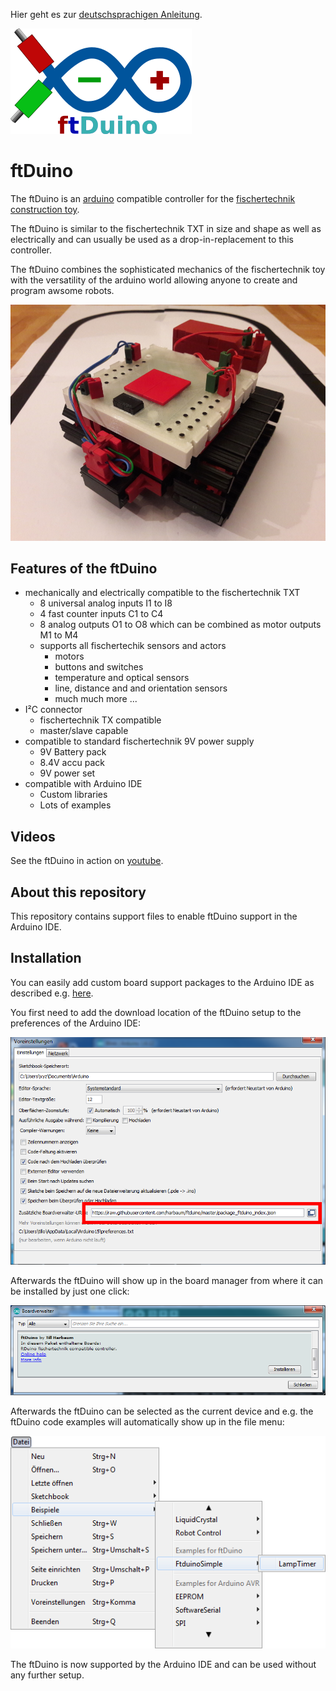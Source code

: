 Hier geht es zur [deutschsprachigen Anleitung](https://github.com/harbaum/ftduino/raw/master/manual.pdf).

![logo](doc/logo.png)

# ftDuino

The ftDuino is an [arduino](http://arduino.cc) compatible controller for the
[fischertechnik construction toy](http://fischertechnik.de).

The ftDuino is similar to the fischertechnik TXT in size and shape as
well as electrically and can usually be used as a drop-in-replacement
to this controller.

The ftDuino combines the sophisticated mechanics of the fischertechnik
toy with the versatility of the arduino world allowing anyone to create
and program awsome robots.

![ftDuino based robot](doc/ftduino.jpg)

## Features of the ftDuino

   - mechanically and electrically compatible to the fischertechnik TXT
     - 8 universal analog inputs I1 to I8
     - 4 fast counter inputs C1 to C4
     - 8 analog outputs O1 to O8 which can be combined as motor outputs M1 to M4
     - supports all fischertechik sensors and actors
       - motors
       - buttons and switches
       - temperature and optical sensors
       - line, distance and and orientation sensors
       - much much more ...
   - I²C connector
     - fischertechnik TX compatible
     - master/slave capable
   - compatible to standard fischertechnik 9V power supply
     - 9V Battery pack
     - 8.4V accu pack
     - 9V power set
   - compatible with Arduino IDE
     - Custom libraries
     - Lots of examples

## Videos

See the ftDuino in action on [youtube](https://www.youtube.com/playlist?list=PLi6a2BPpYcCTMfehFcKaVUSZGubVMpxHx).

## About this repository

This repository contains support files to enable ftDuino support in
the Arduino IDE.

## Installation

You can easily add custom board support packages to the Arduino IDE
as described e.g. [here](https://learn.adafruit.com/add-boards-arduino-v164/overview).

You first need to add the download location of the ftDuino setup to
the preferences of the Arduino IDE:

![ftDuino IDE preferences](doc/ide_voreinstellungen.png)

Afterwards the ftDuino will show up in the board manager from where
it can be installed by just one click:

![ftDuino in the board manager](doc/boardverwalter_ftduino.png)

Afterwards the ftDuino can be selected as the current device and
e.g. the ftDuino code examples will automatically show up in the
file menu:

![ftDuino examples in the file menu](doc/beispiele_ftduino.png)

The ftDuino is now supported by the Arduino IDE and can be used
without any further setup.
